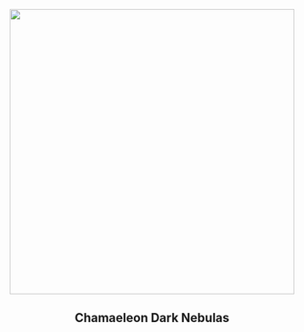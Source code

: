 
<p align="center"><img src="https://apod.nasa.gov/apod/image/2407/VeeChamaeleon_Lee_960.jpg" width="500" height="500"></p>
<h2 align="center"> Chamaeleon Dark Nebulas </h2>
